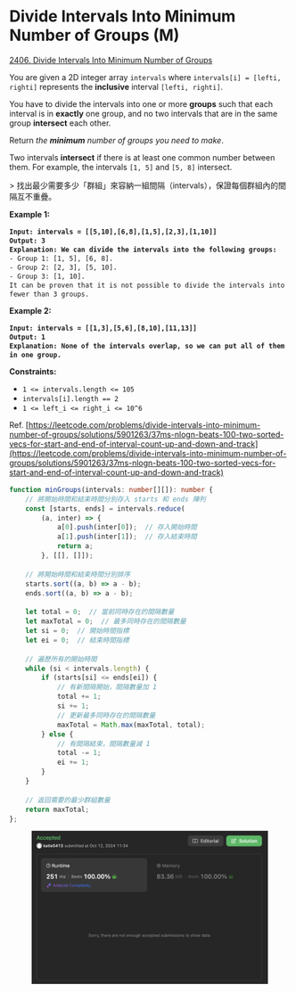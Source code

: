 # Divide Intervals Into Minimum Number of Groups (M)

[2406. Divide Intervals Into Minimum Number of Groups](https://leetcode.com/problems/divide-intervals-into-minimum-number-of-groups/)



You are given a 2D integer array `intervals` where `intervals[i] = [lefti, righti]` represents the **inclusive** interval `[lefti, righti]`.

You have to divide the intervals into one or more **groups** such that each interval is in **exactly** one group, and no two intervals that are in the same group **intersect** each other.

Return _the **minimum** number of groups you need to make_.

Two intervals **intersect** if there is at least one common number between them. For example, the intervals `[1, 5]` and `[5, 8]` intersect.

&#x20;\> 找出最少需要多少「群組」來容納一組間隔（intervals），保證每個群組內的間隔互不重疊。

**Example 1:**

<pre><code><strong>Input: intervals = [[5,10],[6,8],[1,5],[2,3],[1,10]]
</strong><strong>Output: 3
</strong><strong>Explanation: We can divide the intervals into the following groups:
</strong>- Group 1: [1, 5], [6, 8].
- Group 2: [2, 3], [5, 10].
- Group 3: [1, 10].
It can be proven that it is not possible to divide the intervals into fewer than 3 groups.
</code></pre>

**Example 2:**

<pre><code><strong>Input: intervals = [[1,3],[5,6],[8,10],[11,13]]
</strong><strong>Output: 1
</strong><strong>Explanation: None of the intervals overlap, so we can put all of them in one group.
</strong></code></pre>

&#x20;

**Constraints:**

* `1 <= intervals.length <= 105`
* `intervals[i].length == 2`
* `1 <= left_i <= right_i <= 10^6`



Ref. [https://leetcode.com/problems/divide-intervals-into-minimum-number-of-groups/solutions/5901263/37ms-nlogn-beats-100-two-sorted-vecs-for-start-and-end-of-interval-count-up-and-down-and-track](https://leetcode.com/problems/divide-intervals-into-minimum-number-of-groups/solutions/5901263/37ms-nlogn-beats-100-two-sorted-vecs-for-start-and-end-of-interval-count-up-and-down-and-track)

```typescript
function minGroups(intervals: number[][]): number {
    // 將開始時間和結束時間分別存入 starts 和 ends 陣列
    const [starts, ends] = intervals.reduce(
        (a, inter) => {
            a[0].push(inter[0]);  // 存入開始時間
            a[1].push(inter[1]);  // 存入結束時間
            return a;
        }, [[], []]);

    // 將開始時間和結束時間分別排序
    starts.sort((a, b) => a - b);
    ends.sort((a, b) => a - b);

    let total = 0;  // 當前同時存在的間隔數量
    let maxTotal = 0;  // 最多同時存在的間隔數量
    let si = 0;  // 開始時間指標
    let ei = 0;  // 結束時間指標

    // 遍歷所有的開始時間
    while (si < intervals.length) {
        if (starts[si] <= ends[ei]) {
            // 有新間隔開始，間隔數量加 1
            total += 1;
            si += 1;
            // 更新最多同時存在的間隔數量
            maxTotal = Math.max(maxTotal, total);
        } else {
            // 有間隔結束，間隔數量減 1
            total -= 1;
            ei += 1;
        }
    }

    // 返回需要的最少群組數量
    return maxTotal;
};

```

<figure><img src="../.gitbook/assets/截圖 2024-10-12 上午11.37.13.png" alt=""><figcaption></figcaption></figure>

